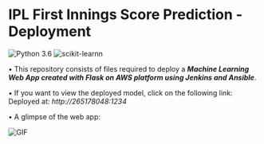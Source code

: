 # IPL First Innings Score Prediction - Deployment
![Python 3.6](https://img.shields.io/badge/Python-3.6-brightgreen.svg) ![scikit-learnn](https://img.shields.io/badge/Library-Scikit_Learn-orange.svg)

• This repository consists of files required to deploy a ___Machine Learning Web App created with Flask on AWS platform using Jenkins and Ansible___.

• If you want to view the deployed model, click on the following link:<br />
Deployed at: _http://265178048:1234_

• A glimpse of the web app:

![GIF](readme_resources/ipl.gif)


